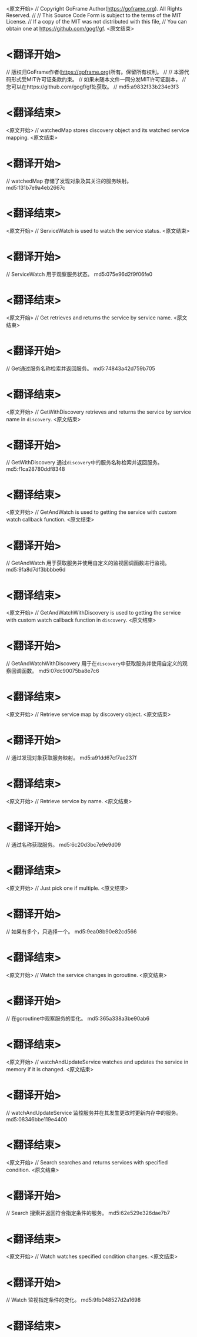 
<原文开始>
// Copyright GoFrame Author(https://goframe.org). All Rights Reserved.
//
// This Source Code Form is subject to the terms of the MIT License.
// If a copy of the MIT was not distributed with this file,
// You can obtain one at https://github.com/gogf/gf.
<原文结束>

# <翻译开始>
// 版权归GoFrame作者(https://goframe.org)所有。保留所有权利。
//
// 本源代码形式受MIT许可证条款约束。
// 如果未随本文件一同分发MIT许可证副本，
// 您可以在https://github.com/gogf/gf处获取。
// md5:a9832f33b234e3f3
# <翻译结束>


<原文开始>
// watchedMap stores discovery object and its watched service mapping.
<原文结束>

# <翻译开始>
// watchedMap 存储了发现对象及其关注的服务映射。 md5:131b7e9a4eb2667c
# <翻译结束>


<原文开始>
// ServiceWatch is used to watch the service status.
<原文结束>

# <翻译开始>
// ServiceWatch 用于观察服务状态。 md5:075e96d2f9f06fe0
# <翻译结束>


<原文开始>
// Get retrieves and returns the service by service name.
<原文结束>

# <翻译开始>
// Get通过服务名称检索并返回服务。 md5:74843a42d759b705
# <翻译结束>


<原文开始>
// GetWithDiscovery retrieves and returns the service by service name in `discovery`.
<原文结束>

# <翻译开始>
// GetWithDiscovery 通过`discovery`中的服务名称检索并返回服务。 md5:f1ca28780ddf8348
# <翻译结束>


<原文开始>
// GetAndWatch is used to getting the service with custom watch callback function.
<原文结束>

# <翻译开始>
// GetAndWatch 用于获取服务并使用自定义的监视回调函数进行监视。 md5:9fa8d7df3bbbbe6d
# <翻译结束>


<原文开始>
// GetAndWatchWithDiscovery is used to getting the service with custom watch callback function in `discovery`.
<原文结束>

# <翻译开始>
// GetAndWatchWithDiscovery 用于在`discovery`中获取服务并使用自定义的观察回调函数。 md5:07dc90075ba8e7c6
# <翻译结束>


<原文开始>
// Retrieve service map by discovery object.
<原文结束>

# <翻译开始>
// 通过发现对象获取服务映射。 md5:a91dd67cf7ae237f
# <翻译结束>


<原文开始>
// Retrieve service by name.
<原文结束>

# <翻译开始>
// 通过名称获取服务。 md5:6c20d3bc7e9e9d09
# <翻译结束>


<原文开始>
// Just pick one if multiple.
<原文结束>

# <翻译开始>
// 如果有多个，只选择一个。 md5:9ea08b90e82cd566
# <翻译结束>


<原文开始>
// Watch the service changes in goroutine.
<原文结束>

# <翻译开始>
// 在goroutine中观察服务的变化。 md5:365a338a3be90ab6
# <翻译结束>


<原文开始>
// watchAndUpdateService watches and updates the service in memory if it is changed.
<原文结束>

# <翻译开始>
// watchAndUpdateService 监控服务并在其发生更改时更新内存中的服务。 md5:08346bbe119e4400
# <翻译结束>


<原文开始>
// Search searches and returns services with specified condition.
<原文结束>

# <翻译开始>
// Search 搜索并返回符合指定条件的服务。 md5:62e529e326dae7b7
# <翻译结束>


<原文开始>
// Watch watches specified condition changes.
<原文结束>

# <翻译开始>
// Watch 监视指定条件的变化。 md5:9fb048527d2a1698
# <翻译结束>


